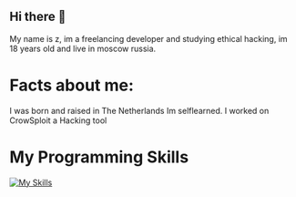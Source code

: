 ## Hi there 👋
My name is z, im a freelancing developer and studying ethical hacking, im 18 years old and live in moscow russia.

# Facts about me:

I was born and raised in The Netherlands
Im selflearned.
I worked on CrowSploit a Hacking tool

# My Programming Skills
[![My Skills](https://skillicons.dev/icons?i=arch,linux,cs,cpp,py,php,js,html,css,rust&perline=10)](https://skillicons.dev)

